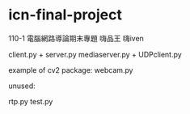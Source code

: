 # icn-final-project
110-1 電腦網路導論期末專題
嗨品王 嗨iven

client.py + server.py
mediaserver.py + UDPclient.py

example of cv2 package: webcam.py

unused:

rtp.py
test.py